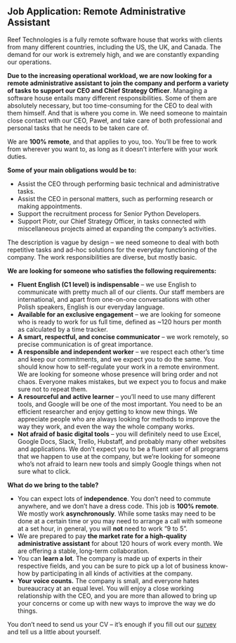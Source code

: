 ## Job Application: Remote Administrative Assistant

Reef Technologies is a fully remote software house that works with clients from many different countries, including the US, the UK, and Canada. The demand for our work is extremely high, and we are constantly expanding our operations. 

**Due to the increasing operational workload, we are now looking for a remote administrative assistant to join the company and perform a variety of tasks to support our CEO and Chief Strategy Officer**. Managing a software house entails many different responsibilities. Some of them are absolutely necessary, but too time-consuming for the CEO to deal with them himself. And that is where you come in. We need someone to maintain close contact with our CEO, Paweł, and take care of both professional and personal tasks that he needs to be taken care of.

We are **100% remote**, and that applies to you, too. You’ll be free to work from wherever you want to, as long as it doesn’t interfere with your work duties.

**Some of your main obligations would be to:**
- Assist the CEO through performing basic technical and administrative tasks.
- Assist the CEO in personal matters, such as performing research or making appointments.
- Support the recruitment process for Senior Python Developers.
- Support Piotr, our Chief Strategy Officer, in tasks connected with miscellaneous projects aimed at expanding the company’s activities.

The description is vague by design – we need someone to deal with both repetitive tasks and ad-hoc solutions for the everyday functioning of the company. The work responsibilities are diverse, but mostly basic.

**We are looking for someone who satisfies the following requirements:**
- **Fluent English (C1 level) is indispensable** – we use English to communicate with pretty much all of our clients. Our staff members are international, and apart from one-on-one conversations with other Polish speakers, English is our everyday language.
- **Available for an exclusive engagement** – we are looking for someone who is ready to work for us full time, defined as ~120 hours per month as calculated by a time tracker.
- **A smart, respectful, and concise communicator** – we work remotely, so precise communication is of great importance.
- **A responsible and independent worker** – we respect each other’s time and keep our commitments, and we expect you to do the same. You should know how to self-regulate your work in a remote environment. We are looking for someone whose presence will bring order and not chaos. Everyone makes mistakes, but we expect you to focus and make sure not to repeat them.
- **A resourceful and active learner** – you’ll need to use many different tools, and Google will be one of the most important. You need to be an efficient researcher and enjoy getting to know new things. We appreciate people who are always looking for methods to improve the way they work, and even the way the whole company works.
- **Not afraid of basic digital tools** – you will definitely need to use Excel, Google Docs, Slack, Trello, Hubstaff, and probably many other websites and applications. We don’t expect you to be a fluent user of all programs that we happen to use at the company, but we’re looking for someone who’s not afraid to learn new tools and simply Google things when not sure what to click.

**What do we bring to the table?**
- You can expect lots of **independence**. You don’t need to commute anywhere, and we don’t have a dress code. This job is **100% remote**. We mostly work **asynchronously**. While some tasks may need to be done at a certain time or you may need to arrange a call with someone at a set hour, in general, you will **not** need to work “9 to 5”.
- We are prepared to pay **the market rate for a high-quality administrative assistant** for about 120 hours of work every month. We are offering a stable, long-term collaboration.
- You can **learn a lot**. The company is made up of experts in their respective fields, and you can be sure to pick up a lot of business know-how by participating in all kinds of activities at the company.
- **Your voice counts.** The company is small, and everyone hates bureaucracy at an equal level. You will enjoy a close working relationship with the CEO, and you are more than allowed to bring up your concerns or come up with new ways to improve the way we do things.

You don’t need to send us your CV – it’s enough if you fill out our [survey](https://forms.gle/YYabbGty7KRLw5gG7) and tell us a little about yourself.
